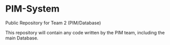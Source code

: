 # PIM-System
Public Repository for Team 2 (PIM/Database)

This repository will contain any code written by the PIM team, including the main Database.
